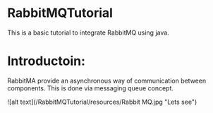 # RabbitMQTutorial

This is a basic tutorial to integrate RabbitMQ using java. 


# Introductoin: 

RabbitMA provide an asynchronous way of communication between components. This is done via messaging queue concept. 


![alt text](/RabbitMQTutorial/resources/Rabbit MQ.jpg "Lets see")
